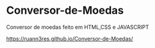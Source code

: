 # Conversor-de-Moedas
Conversor de moedas feito em HTML,CSS e JAVASCRIPT

https://ruann3res.github.io/Conversor-de-Moedas/
